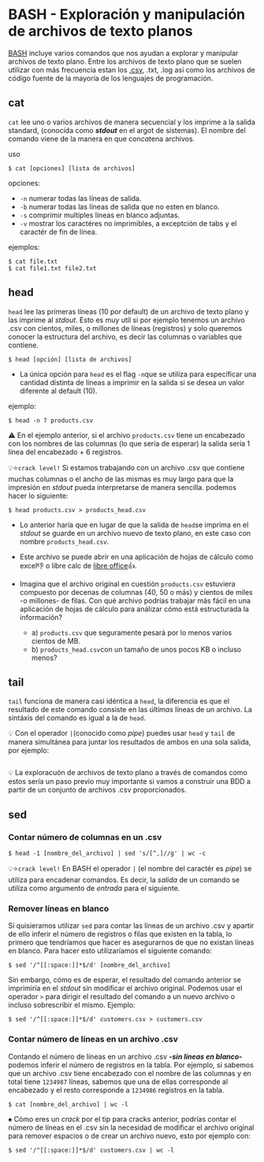 # BASH - Exploración y manipulación de archivos de texto planos
[BASH](https://github.com/ljperez001/mkiteasy/blob/master/0.1-BASH-Intro.md) incluye varios comandos que nos ayudan a explorar y manipular archivos de texto plano. Entre los archivos de texto plano que se suelen utilizar con más frecuencia estan los [.csv](https://github.com/ljperez001/mkiteasy/blob/master/1.2-SQL-Data_Import_Export.md#archivos-csv), .txt, .log así como los archivos de código fuente de la mayoría de los lenguajes de programación.

## cat
`cat` lee uno o varios archivos de manera secuencial y los imprime a la salida standard, (conocida como ***stdout*** en el argot de sistemas). El nombre del comando viene de la manera en que con*cat*ena archivos.

 uso
 ```command
 $ cat [opciones] [lista de archivos]
 ```
 opciones:
  - `-n` numerar todas las líneas de salida.
  - `-b` numerar todas las líneas de salida que no esten en blanco.
  - `-s` comprimir multiples líneas en blanco adjuntas.
  - `-v` mostrar los caractéres no imprimibles, a exceptción de tabs y el caractér de fin de línea.
  
ejemplos:
```console
$ cat file.txt
$ cat file1.txt file2.txt
```
 
 ## head
 `head` lee las primeras líneas (10 por default) de un archivo de texto plano y las imprime al *stdout*. Esto es muy utíl si por ejemplo tenemos un archivo .csv con cientos, miles, o millones de líneas (registros) y solo queremos conocer la estructura del archivo, es decir las columnas o variables que contiene.

 ```command
 $ head [opción] [lista de archivos]
 ```
- La única opción para `head` es el flag `-n`que se utiliza para específicar una cantidad distinta de líneas a imprimir en la salida si se desea un valor diferente al default (10). 

ejemplo:
```console
$ head -n 7 products.csv
``` 
:warning: En el ejemplo anterior, si el archivo `products.csv` tiene un encabezado con los nombres de las columnas (lo que sería de esperar) la salida sería 1 línea del encabezado + 6 registros.

 :bulb::star:`crack level!` Si estamos trabajando con un archivo .csv que contiene muchas columnas o el ancho de las mismas es muy largo para que la impresión en *stdout* pueda interpretarse de manera sencilla. podemos hacer lo siguiente:
 
  ```console
 $ head products.csv > products_head.csv
 ```
   - Lo anterior haría que en lugar de que la salida de `head`se imprima en el *stdout* se guarde en un archivo nuevo de texto plano, en este caso con nombre `products_head.csv`. 

   - Este archivo se puede abrir en una aplicación de hojas de cálculo como excel:thumbsdown: o libre calc de [libre office](https://www.libreoffice.org/discover/libreoffice/):thumbsup:.
   
   - Imagina que el archivo original en cuestión `products.csv` estuviera compuesto por decenas de columnas (40, 50 o más) y cientos de miles -o millones- de filas. Con qué archivo podrías trabajar más fácil en una aplicación de hojas de cálculo para análizar cómo está estructurada la información? 
      - a) `products.csv` que seguramente pesará por lo menos varios cientos de MB.
      - b) `products_head.csv`con un tamaño de unos pocos KB o incluso menos?
 
 ## tail
 `tail` funciona de manera casi idéntica a `head`, la diferencia es que el resultado de este comando consiste en las *últimas* líneas de un archivo. La sintáxis del comando es igual a la de `head`.
 
 :bulb: Con el operador `|`(conocido como *pipe*) puedes usar `head` y `tail` de manera simultánea para juntar los resultados de ambos en una sola salida, por ejemplo:
 
 ```console
 
 ```
 

:bulb: La exploracuón de archivos de texto plano a través de comandos como estos sería un paso previo muy importante si vamos a construir una BDD a partir de un conjunto de archivos .csv proporcionados. 

## sed

### Contar número de columnas en un .csv
```console
$ head -1 [nombre_del_archivo] | sed 's/[^,]//g' | wc -c
```
:bulb::star:`crack level!` En BASH el operador `|` (el nombre del caractér es *pipe*) se utiliza para encadenar comandos. Es decir, la *salida* de un comando se utiliza como argumento de *entrada* para el siguiente.

### Remover líneas en blanco
Si quisieramos utilizar `sed` para contar las líneas de un archivo .csv y apartir de ello inferir el número de registros o filas que existen en la tabla, lo primero que tendríamos que hacer es asegurarnos de que no existan líneas en blanco. Para hacer esto utilizaríamos el siguiente comando:

```console
$ sed '/^[[:space:]]*$/d' [nombre_del_archivo]
```

Sin embargo, cómo es de esperar, el resultado del comando anterior se imprimiría en el *stdout* sin modificar el archivo original. Podemos usar el operador `>` para dirigir el resultado del comando a un nuevo archivo o incluso sobrescribir el mismo. Ejemplo:

```console
$ sed '/^[[:space:]]*$/d' customers.csv > customers.csv
```

### Contar número de líneas en un archivo .csv
Contando el número de líneas en un archivo  .csv ***-sin líneas en blanco-*** podemos inferir el número de registros en la tabla. Por ejemplo, si sabemos que un archivo .csv tiene encabezado con el nombre de las columnas y en total tiene `1234987` líneas, sabemos que una de ellas corresponde al encabezado y el resto corresponde a `1234986` registros en la tabla.

```console
$ cat [nombre_del_archivo] | wc -l
```
:spades: Cómo eres un *crack* por el tip para cracks anterior, podrías contar el número de líneas en el .csv sin la necesidad de modificar el archivo original para remover espacios o  de crear un archivo nuevo, esto por ejemplo con:

```console
$ sed '/^[[:space:]]*$/d' customers.csv | wc -l
```


